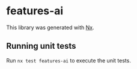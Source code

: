# features-ai

This library was generated with [Nx](https://nx.dev).

## Running unit tests

Run `nx test features-ai` to execute the unit tests.
